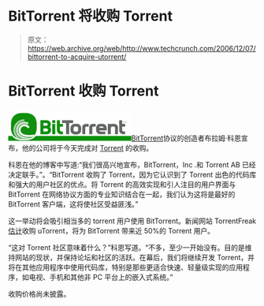 # BitTorrent 将收购 Torrent

> 原文：<https://web.archive.org/web/http://www.techcrunch.com/2006/12/07/bittorrent-to-acquire-utorrent/>

# BitTorrent 收购 Torrent

[![](img/9e5c946c309e6d634648376d46ee9798.png)](https://web.archive.org/web/20220420050833/http://www.bittorrent.com/)[BitTorrent](https://web.archive.org/web/20220420050833/http://www.bittorrent.com/)协议的创造者布拉姆·科恩宣布，他的公司将于今天完成对 [Torrent](https://web.archive.org/web/20220420050833/http://www.utorrent.com/) 的收购。

科恩在他的博客中写道:“我们很高兴地宣布，BitTorrent，Inc .和 Torrent AB 已经决定联手。”。“BitTorrent 收购了 Torrent，因为它认识到了 Torrent 出色的代码库和强大的用户社区的优点。将 Torrent 的高效实现和引人注目的用户界面与 BitTorrent 在网络协议方面的专业知识结合在一起，我们认为这将是最好的 BitTorrent 客户端，这将使社区受益匪浅。”

这一举动将会吸引相当多的 torrent 用户使用 BitTorrent。新闻网站 TorrentFreak [估计](https://web.archive.org/web/20220420050833/http://torrentfreak.com/bittorrent-inc-buys-%C2%B5torrent/)收购 uTorrent，将为 BitTorrent 带来近 50%的 Torrent 用户。

“这对 Torrent 社区意味着什么？”科恩写道。“不多，至少一开始没有。目的是维持网站的现状，并保持论坛和社区的活跃。在幕后，我们将继续开发 Torrent，并将在其他应用程序中使用代码库，特别是那些更适合快速、轻量级实现的应用程序，如电视、手机和其他非 PC 平台上的嵌入式系统。”

收购价格尚未披露。
